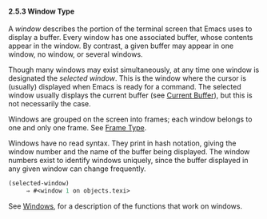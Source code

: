 

#### 2.5.3 Window Type

A *window* describes the portion of the terminal screen that Emacs uses to display a buffer. Every window has one associated buffer, whose contents appear in the window. By contrast, a given buffer may appear in one window, no window, or several windows.

Though many windows may exist simultaneously, at any time one window is designated the *selected window*. This is the window where the cursor is (usually) displayed when Emacs is ready for a command. The selected window usually displays the current buffer (see [Current Buffer](Current-Buffer.html)), but this is not necessarily the case.

Windows are grouped on the screen into frames; each window belongs to one and only one frame. See [Frame Type](Frame-Type.html).

Windows have no read syntax. They print in hash notation, giving the window number and the name of the buffer being displayed. The window numbers exist to identify windows uniquely, since the buffer displayed in any given window can change frequently.

```lisp
(selected-window)
     ⇒ #<window 1 on objects.texi>
```

See [Windows](Windows.html), for a description of the functions that work on windows.

